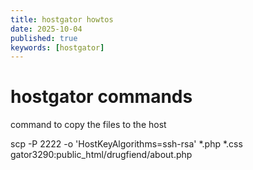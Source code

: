 ```yaml
---
title: hostgator howtos
date: 2025-10-04
published: true
keywords: [hostgator]
---
```


# hostgator commands

command to copy the files to the host 

scp -P 2222 -o 'HostKeyAlgorithms=ssh-rsa' *.php *.css    gator3290:public_html/drugfiend/about.php 
